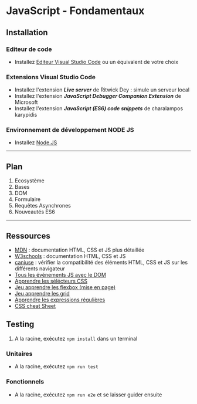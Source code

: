 # JavaScript - Fondamentaux

## Installation

### Editeur de code

- Installez [Editeur Visual Studio Code](https://code.visualstudio.com/) ou un équivalent de votre choix

### Extensions Visual Studio Code

- Installez l'extension ***Live server*** de Ritwick Dey : simule un serveur local
- Installez l'extension ***JavaScript Debugger Companion Extension*** de Microsoft
- Installez l'extension ***JavaScript (ES6) code snippets*** de charalampos karypidis


### Environnement de développement NODE JS

- Installez [Node.JS](https://nodejs.org/en)

---

## Plan

1. Ecosystème
2. Bases
3. DOM
4. Formulaire
5. Requêtes Asynchrones
6. Nouveautés ES6

---

## Ressources

- [MDN](https://developer.mozilla.org/fr/) : documentation HTML, CSS et JS plus détaillée
- [W3schools](https://www.w3schools.com/) : documentation HTML, CSS et JS
- [caniuse](https://caniuse.com/) : vérifier la compatibilité des éléments HTML, CSS et JS sur les différents navigateur
- [Tous les événements JS avec le DOM](https://www.w3schools.com/jsref/dom_obj_event.asp)
- [Apprendre les sélécteurs CSS](https://flukeout.github.io/)
- [Jeu apprendre les flexbox (mise en page)](https://flexboxfroggy.com/#fr)
- [Jeu apprendre les grid](https://cssgridgarden.com/#fr)
- [Apprendre les expressions régulières](https://regexlearn.com/fr/learn/regex101)
- [CSS cheat Sheet](https://groupe-sii.github.io/cheat-sheets/css-selectors/index.html)

## Testing

1. A la racine, exécutez `npm install` dans un terminal

### Unitaires

- A la racine, exécutez `npm run test`

### Fonctionnels

- A la racine, exécutez `npm run e2e` et se laisser guider ensuite